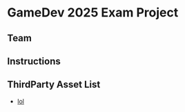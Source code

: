 # GameDev 2025 Exam Project

## Team

## Instructions

## ThirdParty Asset List

  - [lol](https://lol.com)
